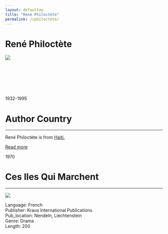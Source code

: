 ```yaml
---
layout: defaultau
title: "René Philoctète"
permalink: /rphiloctete/
---
```

<!-- partial:index.partial.html -->
<div class="content">
     <h1>René Philoctète</h1>
    <div class="quote">
        <div><img src="http://ile-en-ile.org/wp-content/uploads/2003/02/philoctete.jpg" class="logo"></div>
    </div>
    <div class="timeline">
        <div style="padding-bottom:100px;"></div>
        <div class="block">
             <div class="date right"><p class="right">1932-1995</p></div>
            <div class="dot"></div>
            <div class="left first">
            <div class="author_country">
                <h1>Author Country</h1><hr>
          <div class="aclocation">  <p>René Philoctète is from <a href="{{ site.baseurl }}/5">Haiti.</a></p></div>
              <div class="acreadmore">  <a href="https://fr.wikipedia.org/wiki/Ren%C3%A9_Philoct%C3%A8te" target="_blank">Read more</a></div>
            </div>
            </div>
        <div class="block">
            <div class="date left"><p class="left">1970</p></div>
            <div class="dot"></div>
            <div class="right hide">
                <h1>Ces Iles Qui Marchent</h1><hr>
                <p><img src="https://images-na.ssl-images-amazon.com/images/I/41XHFN50JZL._SX195_.jpg"></p>
                <p>
                Language: French<br/>
                Publisher: Kraus International Publications<br/>
                Pub_location: Nendeln, Liechtenstein<br/>
                Genre: Drama<br/>
                Length: 200<br/>                   </p>
            </div>
        </div>
  <!-- partial -->
<script src='https://cdnjs.cloudflare.com/ajax/libs/jquery/3.1.1/jquery.min.js'></script><script  src="{{ site.baseurl }}/assets/js/authorscript.js"></script>